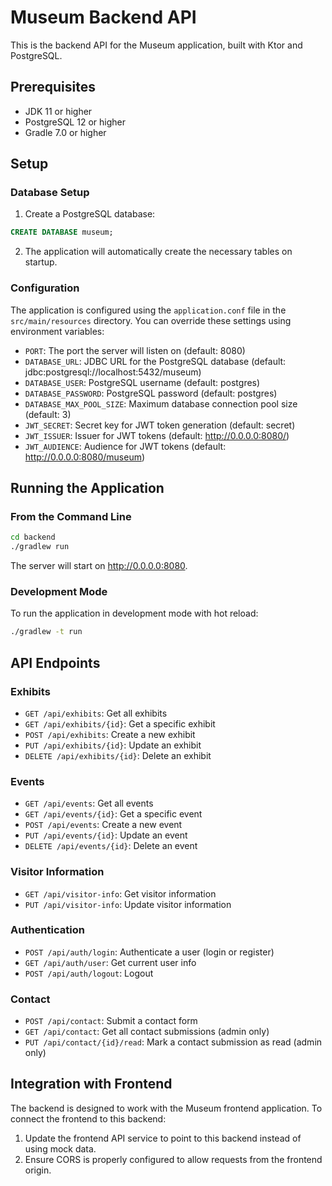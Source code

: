 # Museum Backend API

This is the backend API for the Museum application, built with Ktor and PostgreSQL.

## Prerequisites

- JDK 11 or higher
- PostgreSQL 12 or higher
- Gradle 7.0 or higher

## Setup

### Database Setup

1. Create a PostgreSQL database:

```sql
CREATE DATABASE museum;
```

2. The application will automatically create the necessary tables on startup.

### Configuration

The application is configured using the `application.conf` file in the `src/main/resources` directory. You can override these settings using environment variables:

- `PORT`: The port the server will listen on (default: 8080)
- `DATABASE_URL`: JDBC URL for the PostgreSQL database (default: jdbc:postgresql://localhost:5432/museum)
- `DATABASE_USER`: PostgreSQL username (default: postgres)
- `DATABASE_PASSWORD`: PostgreSQL password (default: postgres)
- `DATABASE_MAX_POOL_SIZE`: Maximum database connection pool size (default: 3)
- `JWT_SECRET`: Secret key for JWT token generation (default: secret)
- `JWT_ISSUER`: Issuer for JWT tokens (default: http://0.0.0.0:8080/)
- `JWT_AUDIENCE`: Audience for JWT tokens (default: http://0.0.0.0:8080/museum)

## Running the Application

### From the Command Line

```bash
cd backend
./gradlew run
```

The server will start on http://0.0.0.0:8080.

### Development Mode

To run the application in development mode with hot reload:

```bash
./gradlew -t run
```

## API Endpoints

### Exhibits

- `GET /api/exhibits`: Get all exhibits
- `GET /api/exhibits/{id}`: Get a specific exhibit
- `POST /api/exhibits`: Create a new exhibit
- `PUT /api/exhibits/{id}`: Update an exhibit
- `DELETE /api/exhibits/{id}`: Delete an exhibit

### Events

- `GET /api/events`: Get all events
- `GET /api/events/{id}`: Get a specific event
- `POST /api/events`: Create a new event
- `PUT /api/events/{id}`: Update an event
- `DELETE /api/events/{id}`: Delete an event

### Visitor Information

- `GET /api/visitor-info`: Get visitor information
- `PUT /api/visitor-info`: Update visitor information

### Authentication

- `POST /api/auth/login`: Authenticate a user (login or register)
- `GET /api/auth/user`: Get current user info
- `POST /api/auth/logout`: Logout

### Contact

- `POST /api/contact`: Submit a contact form
- `GET /api/contact`: Get all contact submissions (admin only)
- `PUT /api/contact/{id}/read`: Mark a contact submission as read (admin only)

## Integration with Frontend

The backend is designed to work with the Museum frontend application. To connect the frontend to this backend:

1. Update the frontend API service to point to this backend instead of using mock data.
2. Ensure CORS is properly configured to allow requests from the frontend origin.